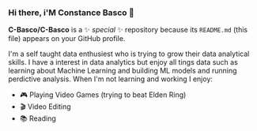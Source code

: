 ### Hi there, i'M Constance Basco 👋


**C-Basco/C-Basco** is a ✨ _special_ ✨ repository because its `README.md` (this file) appears on your GitHub profile.

I'm a self taught data enthusiest who is trying to grow their data analytical skills. I have a interest in data analytics but enjoy all tings data such as learning about 
Machine Learning and building ML models and running perdictive analysis. When I'm not learning and working I enjoy:

- :video_game: Playing Video Games (trying to beat Elden Ring) 
- :clapper: Video Editing 
- :books: Reading
